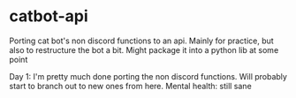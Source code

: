 # catbot-api

Porting cat bot's non discord functions to an api. Mainly for practice, but also to restructure the bot a bit. Might package it into a python lib at some point


Day 1: I'm pretty much done porting the non discord functions. Will probably start to branch out to new ones from here. Mental health: still sane
